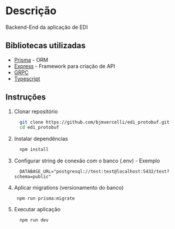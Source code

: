 # Descrição
Backend-End da aplicação de EDI

## Bibliotecas utilizadas
- [Prisma](https://www.prisma.io/) - ORM
- [Express](https://expressjs.com/) - Framework para criação de API
- [GRPC](https://www.npmjs.com/package/@grpc/grpc-js)
- [Typescript](https://www.typescriptlang.org/)

## Instruções
1. Clonar repositório
   ```bash
     git clone https://github.com/bjmvercelli/edi_protobuf.git
     cd edi_protobuf
   ```
2. Instalar dependências

   ```bash
     npm install
   ```
3. Configurar string de conexão com o banco (.env) - Exemplo
   ```
     DATABASE_URL="postgresql://test:test@localhost:5432/test?schema=public"
   ```
4. Aplicar migrations (versionamento do banco)
   ```
    npm run prisma:migrate
   ```

5. Executar aplicação
   ```
     npm run dev
   ```
